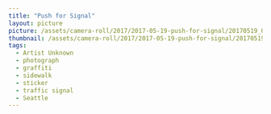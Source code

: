 ```yaml
---
title: "Push for Signal"
layout: picture
picture: /assets/camera-roll/2017/2017-05-19-push-for-signal/20170519_020919772_iOS.jpg
thumbnail: /assets/camera-roll/2017/2017-05-19-push-for-signal/20170519_020919772_iOS-thumbnail.jpg
tags:
  - Artist Unknown
  - photograph
  - graffiti
  - sidewalk
  - sticker
  - traffic signal
  - Seattle
---
```

